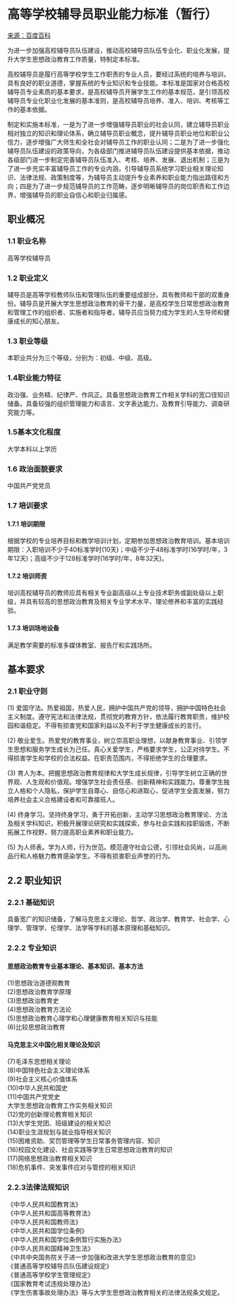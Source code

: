 # 高等学校辅导员职业能力标准（暂行）

[来源：百度百科](https://baike.baidu.com/item/高等学校辅导员职业能力标准（暂行）/13680982?fr=aladdin)

为进一步加强高校辅导员队伍建设，推动高校辅导员队伍专业化、职业化发展，提升大学生思想政治教育工作质量，特制定本标准。

高校辅导员是履行高等学校学生工作职责的专业人员，要经过系统的培养与培训，具有良好的职业道德，掌握系统的专业知识和专业技能。本标准是国家对合格高校辅导员专业素质的基本要求，是高校辅导员开展学生工作的基本规范，是引领高校辅导员专业化职业化发展的基本准则，是高校辅导员培养、准入、培训、考核等工作的基本依据。

制定和实施本标准，一是为了进一步增强辅导员职业的社会认同，建立辅导员职业相对独立的知识和理论体系，确立辅导员职业概念，提升辅导员职业地位和职业公信力，逐步增强广大师生和全社会对辅导员工作的职业认同；二是为了进一步强化辅导员队伍建设的政策导向，为各级部门推进辅导员队伍建设提供基本依据，推动各级部门进一步制定完善辅导员队伍准入、考核、培养、发展、退出机制；三是为了进一步充实丰富辅导员工作的专业内涵，引导辅导员系统学习职业相关理论知识、法律法规、政策制度等，为辅导员主动提升专业素养和职业能力指出路径和方向；四是为了进一步规范辅导员的工作范畴，逐步明晰辅导员的岗位职责和工作边界，增强辅导员的职业自信心和职业归属感。

## 职业概况

### 1.1 职业名称

高等学校辅导员

### 1.2 职业定义

辅导员是高等学校教师队伍和管理队伍的重要组成部分，具有教师和干部的双重身份。辅导员是开展大学生思想政治教育的骨干力量，是高校学生日常思想政治教育和管理工作的组织者、实施者和指导者。辅导员应当努力成为学生的人生导师和健康成长的知心朋友。

### 1.3 职业等级

本职业共分为三个等级，分别为：初级、中级、高级。

### 1.4职业能力特征

政治强、业务精、纪律严、作风正。具备思想政治教育工作相关学科的宽口径知识储备。具备较强的组织管理能力和语言、文字表达能力，及教育引导能力、调查研究能力等。

### 1.5基本文化程度

大学本科以上学历

### 1.6 政治面貌要求

中国共产党党员

### 1.7 培训要求

#### 1.7.1 培训期限

根据学校的专业培养目标和教学培训计划，定期参加思想政治教育培训。基本培训期限：入职培训不少于40标准学时(10天)；中级不少于48标准学时(16学时/年，3年12天)；高级不少于128标准学时(16学时/年，8年32天)。

#### 1.7.2 培训师资

培训高校辅导员的教师应具有相关专业副高级以上专业技术职务或副处级以上职级，并具有较高的思想政治教育及相关专业学术水平、理论修养和丰富的实践经验。

#### 1.7.3 培训场地设备

满足教学需要的标准多媒体教室、报告厅和实践场所。  

## 基本要求  

### 2.1 职业守则

(1) 爱国守法。热爱祖国，热爱人民，拥护中国共产党的领导，拥护中国特色社会主义制度。遵守宪法和法律法规，贯彻党的教育方针，依法履行教育职责，维护校园和谐稳定。不得有损害党和国家利益以及不利于学生健康成长的言行。  

(2) 敬业爱生。热爱党的教育事业，树立崇高职业理想，以献身教育事业、引领学生思想和服务学生成长为己任。真心关爱学生，严格要求学生，公正对待学生。不得损害学生和学校的合法权益。在职责范围内，不得拒绝学生的合理要求。  

(3) 育人为本。把握思想政治教育规律和大学生成长规律，引导学生树立正确的世界观、人生观和价值观。增强学生社会责任感、创新精神和实践能力。尊重学生独立人格和个人隐私，保护学生自尊心、自信心和进取心，促进学生全面发展，努力培养社会主义合格建设者和可靠接班人。  

(4) 终身学习。坚持终身学习，勇于开拓创新，主动学习思想政治教育理论、方法及相关学科知识，积极开展理论研究和实践探索，参与社会实践和挂职锻炼，不断拓展工作视野，努力提高职业素养和职业能力。  

(5) 为人师表。学为人师，行为世范。模范遵守社会公德，引领社会风尚，以高尚品行和人格魅力教育感染学生。不得有损害职业声誉的行为。  

## 2.2 职业知识

### 2.2.1 基础知识

具备宽广的知识储备，了解马克思主义理论、哲学、政治学、教育学、社会学、心理学、管理学、伦理学、法学等学科的基本原理和基础知识。

### 2.2.2 专业知识

#### 思想政治教育专业基本理论、基本知识、基本方法

(1)思想政治道德观教育  
(2)思想政治教育学原理  
(3)思想政治教育史  
(4)思想政治教育方法论  
(5)思想政治教育心理学和心理健康教育相关知识与技能  
(6)比较思想政治教育  

#### 马克思主义中国化相关理论及知识

(7)毛泽东思想相关理论  
(8)中国特色社会主义理论体系  
(9)社会主义核心价值体系  
(10)中华人民共和国史  
(11)中国共产党党史  
大学生思想政治教育工作实务相关知识  
(12)党的创新理论教育相关知识  
(13)大学生党团、班级建设的相关知识  
(14)职业生涯规划与就业指导相关知识  
(15)困难资助、奖罚管理等学生日常事务管理内容、知识  
(16)校园文化建设、社会实践等学生日常思想政治教育的知识  
(17)网络思想政治教育相关知识  
(18)危机事件、突发事件应对与管控的相关知识  

### 2.2.3法律法规知识
《中华人民共和国教育法》  
《中华人民共和国高等教育法》  
《中华人民共和国教师法》  
《中华人民共和国学位条例》  
《中华人民共和国学位条例暂行实施办法》  
《中华人民共和国精神卫生法》  
《中共中央国务院关于进一步加强和改进大学生思想政治教育的意见》  
《普通高等学校辅导员队伍建设规定》  
《普通高等学校学生管理规定》  
《国家教育考试违规处理办法》  
《学生伤害事故处理办法》等与大学生思想政治教育相关的法律法规条文规定。
